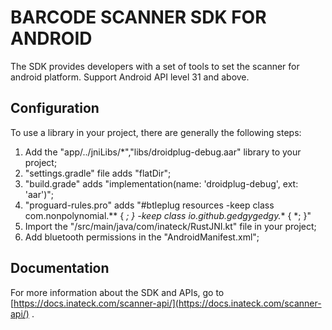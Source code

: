 # BARCODE SCANNER SDK FOR ANDROID
The SDK provides developers with a set of tools to set the scanner for android platform. Support Android API level 31 and above.

## Configuration
To use a library in your project, there are generally the following steps:
1. Add the "app/../jniLibs/*","libs/droidplug-debug.aar" library to your project;
2. "settings.gradle" file adds "flatDir";
3. "build.grade" adds "implementation(name: 'droidplug-debug', ext: 'aar')";
4. "proguard-rules.pro" adds "#btleplug resources -keep class com.nonpolynomial.** { *; }  -keep class io.github.gedgygedgy.** { *; }"
5. Import the "/src/main/java/com/inateck/RustJNI.kt" file in your project;
6. Add bluetooth permissions in the "AndroidManifest.xml";

## Documentation
For more information about the SDK and APIs, go to [https://docs.inateck.com/scanner-api/](https://docs.inateck.com/scanner-api/) .

